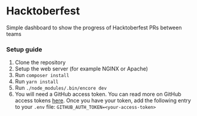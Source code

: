 # Hacktoberfest
Simple dashboard to show the progress of Hacktoberfest PRs between teams

### Setup guide
1. Clone the repository
1. Setup the web server (for example NGINX or Apache)
1. Run `composer install`
1. Run `yarn install`
1. Run `./node_modules/.bin/encore dev`
1. You will need a GitHub access token. You can read more on GitHub access tokens [here](https://help.github.com/articles/creating-a-personal-access-token-for-the-command-line/). Once you have your token, add the following entry to your `.env` file: `GITHUB_AUTH_TOKEN=<your-access-token>`
